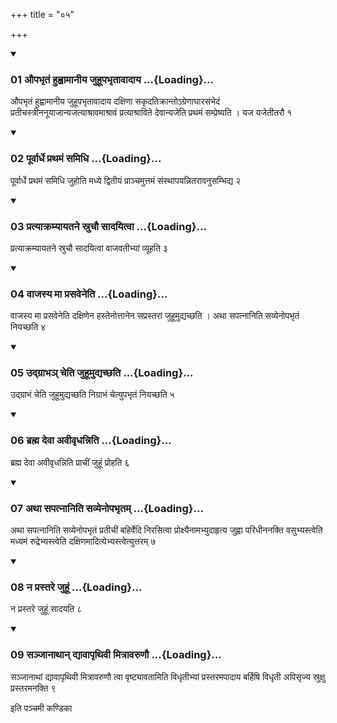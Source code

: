 +++
title = "०५"

+++

<div class="js_include" includetitle="true" newlevelforh1="3" unfilled="" url="/vedAH_yajuH/taittirIyam/sUtram/ApastambaH/shrautam/vishvAsa-prastutiH/03/05/01_aupabhRtaM_huhvAmAnIya_juhUpabhRtAvAdAya.md">
<details open><summary><h3>01 औपभृतं हुह्वामानीय जुहूपभृतावादाय ...{Loading}...</h3></summary>

औपभृतं हुह्वामानीय जुहूपभृतावादाय दक्षिणा सकृदतिक्रान्तोऽग्रेणाघारसंभेदं प्रतीचस्त्रीननूयाजान्यजत्याश्रावमाश्रावं प्रत्याश्राविते देवान्यजेति प्रथमं सम्प्रेष्यति । यज यजेतीतरौ १
</details>
</div>


<div class="js_include" includetitle="true" newlevelforh1="3" unfilled="" url="/vedAH_yajuH/taittirIyam/sUtram/ApastambaH/shrautam/vishvAsa-prastutiH/03/05/02_pUrvArdhe_prathamaM_samidhi.md">
<details open><summary><h3>02 पूर्वार्धे प्रथमं समिधि ...{Loading}...</h3></summary>

पूर्वार्धे प्रथमं समिधि जुहोति मध्ये द्वितीयं प्राञ्चमुत्तमं संस्थापयन्नितरावनुसम्भिद्य २
</details>
</div>


<div class="js_include" includetitle="true" newlevelforh1="3" unfilled="" url="/vedAH_yajuH/taittirIyam/sUtram/ApastambaH/shrautam/vishvAsa-prastutiH/03/05/03_pratyAkramyAyatane_sruchau_sAdayitvA.md">
<details open><summary><h3>03 प्रत्याक्रम्यायतने स्रुचौ सादयित्वा ...{Loading}...</h3></summary>

प्रत्याक्रम्यायतने स्रुचौ सादयित्वा वाजवतीभ्यां व्यूहति ३
</details>
</div>


<div class="js_include" includetitle="true" newlevelforh1="3" unfilled="" url="/vedAH_yajuH/taittirIyam/sUtram/ApastambaH/shrautam/vishvAsa-prastutiH/03/05/04_vAjasya_mA_prasaveneti.md">
<details open><summary><h3>04 वाजस्य मा प्रसवेनेति ...{Loading}...</h3></summary>

वाजस्य मा प्रसवेनेति दक्षिणेन हस्तेनोत्तानेन सप्रस्तरां जुहूमुद्यच्छति । अथा सपत्नानिति सव्येनोपभृतं नियच्छति ४
</details>
</div>


<div class="js_include" includetitle="true" newlevelforh1="3" unfilled="" url="/vedAH_yajuH/taittirIyam/sUtram/ApastambaH/shrautam/vishvAsa-prastutiH/03/05/05_udgrAbha~n_cheti_juhUmudyachChati.md">
<details open><summary><h3>05 उद्ग्राभञ् चेति जुहूमुद्यच्छति ...{Loading}...</h3></summary>

उद्ग्राभं चेति जुहूमुद्यच्छति निग्राभं चेत्युपभृतं नियच्छति ५
</details>
</div>


<div class="js_include" includetitle="true" newlevelforh1="3" unfilled="" url="/vedAH_yajuH/taittirIyam/sUtram/ApastambaH/shrautam/vishvAsa-prastutiH/03/05/06_brahma_devA_avIvRdhanniti.md">
<details open><summary><h3>06 ब्रह्म देवा अवीवृधन्निति ...{Loading}...</h3></summary>

ब्रह्म देवा अवीवृधन्निति प्राचीं जुहूं प्रोहति ६
</details>
</div>


<div class="js_include" includetitle="true" newlevelforh1="3" unfilled="" url="/vedAH_yajuH/taittirIyam/sUtram/ApastambaH/shrautam/vishvAsa-prastutiH/03/05/07_athA_sapatnAniti_savyenopabhRtam.md">
<details open><summary><h3>07 अथा सपत्नानिति सव्येनोपभृतम् ...{Loading}...</h3></summary>

अथा सपत्नानिति सव्येनोपभृतं प्रतीचीं बहिर्वेदि निरसित्वा प्रोक्ष्यैनामभ्युदाहृत्य जुह्वा परिधीननक्ति वसुभ्यस्त्वेति मध्यमं रुद्रेभ्यस्त्वेति दक्षिणमादित्येभ्यस्त्वेत्युत्तरम् ७
</details>
</div>


<div class="js_include" includetitle="true" newlevelforh1="3" unfilled="" url="/vedAH_yajuH/taittirIyam/sUtram/ApastambaH/shrautam/vishvAsa-prastutiH/03/05/08_na_prastare_juhUM.md">
<details open><summary><h3>08 न प्रस्तरे जुहूं ...{Loading}...</h3></summary>

न प्रस्तरे जुहूं सादयति ८
</details>
</div>


<div class="js_include" includetitle="true" newlevelforh1="3" unfilled="" url="/vedAH_yajuH/taittirIyam/sUtram/ApastambaH/shrautam/vishvAsa-prastutiH/03/05/09_sanjAnAthAn_dyAvApRthivI_mitrAvaruNau.md">
<details open><summary><h3>09 सञ्जानाथान् द्यावापृथिवी मित्रावरुणौ ...{Loading}...</h3></summary>

सञ्जानाथां द्यावापृथिवी मित्रावरुणौ त्वा वृष्ट्यावतामिति विधृतीभ्यां प्रस्तरमपादाय बर्हिषि विधृती अपिसृज्य स्रुक्षु प्रस्तरमनक्ति ९
</details>
</div>



  
इति पञ्चमी कण्डिका 
